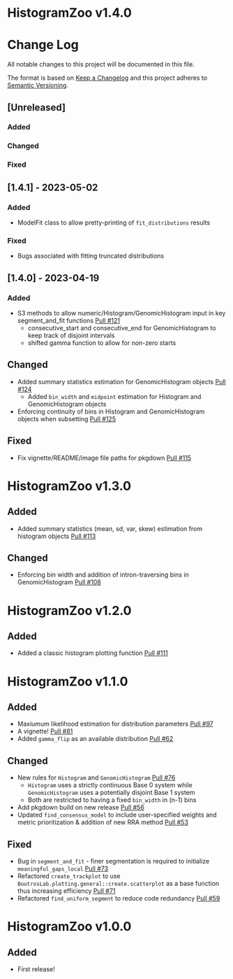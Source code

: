 # HistogramZoo v1.4.0

# Change Log
All notable changes to this project will be documented in this file.

The format is based on [Keep a Changelog](http://keepachangelog.com/)
and this project adheres to [Semantic Versioning](http://semver.org/).

## [Unreleased]

### Added

### Changed

### Fixed

## [1.4.1] - 2023-05-02

### Added
- ModelFit class to allow pretty-printing of `fit_distributions` results

### Fixed
- Bugs associated with fitting truncated distributions

## [1.4.0] - 2023-04-19

### Added
- S3 methods to allow numeric/Histogram/GenomicHistogram input in key segment_and_fit functions [Pull #121](https://github.com/uclahs-cds/public-R-HistogramZoo/pull/121)
  - consecutive_start and consecutive_end for GenomicHistogram to keep track of disjoint intervals
  - shifted gamma function to allow for non-zero starts

## Changed
- Added summary statistics estimation for GenomicHistogram objects [Pull #124](https://github.com/uclahs-cds/public-R-HistogramZoo/pull/124)
   - Added `bin_width` and `midpoint` estimation for Histogram and GenomicHistogram objects
- Enforcing continuity of bins in Histogram and GenomicHistogram objects when subsetting [Pull #125](https://github.com/uclahs-cds/public-R-HistogramZoo/pull/125)

## Fixed
- Fix vignette/README/image file paths for pkgdown [Pull #115](https://github.com/uclahs-cds/public-R-HistogramZoo/pull/115)

# HistogramZoo v1.3.0

## Added
- Added summary statistics (mean, sd, var, skew) estimation from histogram objects [Pull #113](https://github.com/uclahs-cds/public-R-HistogramZoo/pull/113)

## Changed
- Enforcing bin width and addition of intron-traversing bins in GenomicHistogram [Pull #108](https://github.com/uclahs-cds/public-R-HistogramZoo/pull/108)

# HistogramZoo v1.2.0

## Added
- Added a classic histogram plotting function [Pull #111](https://github.com/uclahs-cds/public-R-HistogramZoo/pull/111)

# HistogramZoo v1.1.0

## Added
- Maxiumum likelihood estimation for distribution parameters [Pull #97](https://github.com/uclahs-cds/public-R-HistogramZoo/pull/97)
- A vignette! [Pull #81](https://github.com/uclahs-cds/public-R-HistogramZoo/pull/81)
- Added `gamma_flip` as an available distribution [Pull #62](https://github.com/uclahs-cds/public-R-HistogramZoo/pull/62)

## Changed
- New rules for `Histogram` and `GenomicHistogram` [Pull #76](https://github.com/uclahs-cds/public-R-HistogramZoo/pull/76)
  - `Histogram` uses a strictly continuous Base 0 system while `GenomicHistogram` uses a potentially disjoint Base 1 system
  - Both are restricted to having a fixed `bin_width` in (n-1) bins
- Add pkgdown build on new release [Pull #56](https://github.com/uclahs-cds/public-R-HistogramZoo/pull/56)
- Updated `find_consensus_model` to include user-specified weights and metric prioritization & addition of new RRA method [Pull #53](https://github.com/uclahs-cds/public-R-HistogramZoo/pull/53)

## Fixed
- Bug in `segment_and_fit` - finer segmentation is required to initialize `meaningful_gaps_local` [Pull #73](https://github.com/uclahs-cds/public-R-HistogramZoo/pull/73)
- Refactored `create_trackplot` to use `BoutrosLab.plotting.general::create.scatterplot` as a base function thus increasing efficiency [Pull #71](https://github.com/uclahs-cds/public-R-HistogramZoo/pull/71)
- Refactored `find_uniform_segment` to reduce code redundancy [Pull #59](https://github.com/uclahs-cds/public-R-HistogramZoo/pull/59)

# HistogramZoo v1.0.0

## Added
- First release!
